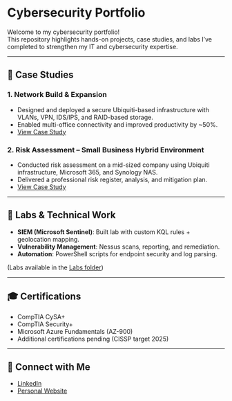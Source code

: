 # Cybersecurity Portfolio

Welcome to my cybersecurity portfolio!  
This repository highlights hands-on projects, case studies, and labs I’ve completed to strengthen my IT and cybersecurity expertise.

---

## 📑 Case Studies
### 1. Network Build & Expansion
- Designed and deployed a secure Ubiquiti-based infrastructure with VLANs, VPN, IDS/IPS, and RAID-based storage.
- Enabled multi-office connectivity and improved productivity by ~50%.
- [View Case Study](Network_Build/Network_Build_Case_Study.pdf)

### 2. Risk Assessment – Small Business Hybrid Environment
- Conducted risk assessment on a mid-sized company using Ubiquiti infrastructure, Microsoft 365, and Synology NAS.
- Delivered a professional risk register, analysis, and mitigation plan.
- [View Case Study](Risk_Assessment/Risk_Assessment_Case_Study.pdf)

---

## 🧪 Labs & Technical Work
- **SIEM (Microsoft Sentinel)**: Built lab with custom KQL rules + geolocation mapping.
- **Vulnerability Management**: Nessus scans, reporting, and remediation.
- **Automation**: PowerShell scripts for endpoint security and log parsing.

(Labs available in the [Labs folder](Labs/))

---

## 🎓 Certifications
- CompTIA CySA+
- CompTIA Security+
- Microsoft Azure Fundamentals (AZ-900)
- Additional certifications pending (CISSP target 2025)

---

## 🔗 Connect with Me
- [LinkedIn](https://linkedin.com/in/YOUR-LINK)
- [Personal Website](http://resume.upsec.pro)
